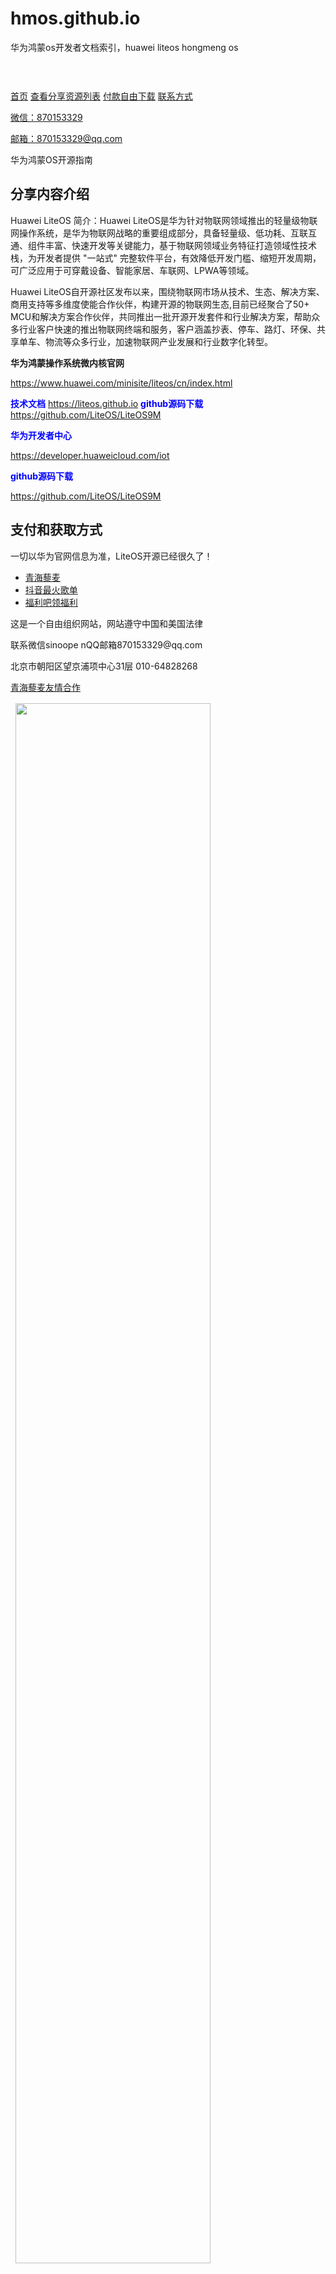 # hmos.github.io
华为鸿蒙os开发者文档索引，huawei liteos hongmeng os


<!doctype html>
<html>
<head>
    <meta charset="utf-8">
    <meta http-equiv="X-UA-Compatible" content="IE=Edge,chrome=1" />
    <meta name="renderer" content="webkit" />
    <meta name="screen-orientation" content="portrait">
    <meta name="x5-orientation" content="portrait">
    <!--手机页脚-->
    <meta content="telephone=no" name="format-detection">
    <meta content="email=no" name="format-detection">
    <!--手机页脚end-->
    <title>鸿蒙OSHarmonyOS华为操作系统开源LiteOS源码开发者社区鸿蒙OS源码【经典收藏】</title>

</head>
<body >
<!--登录框-->
<div class="black_bg"></div>
<!-- header -->
<div class="header">
    <div class="headerCont">
        <h1 class="logoHeader"><a href="http://lab.28581688.cn"><img src="http://qhhr.cqfcyy.cn/logoheader.png" alt=""></a></h1>
        <div class="headerRight">
            <div class="headerNav">
                <a href="http://lab.28581688.cn" >首页</a>
                <a href="http://lab.28581688.cn" target="_blank" >查看分享资源列表</a>
                <a href="http://pay.28581688.cn" >付款自由下载</a>
                <a href="javascript:;" class="reportHeaderBtn">
                    联系方式
                    <div class="reportHeaderCont">
                        <p>微信：870153329</p>
                        <p>邮箱：870153329@qq.com</p>
                    </div>
                </a>
            </div>
        </div>
    </div>
</div>

<!--手机头部 M.MIAOPAI.COM DO-->
<div class="phone_header phone_headerYellow">
    <div class="phone_navBtn">华为鸿蒙OS开源指南</div>
</div>
<!--内容分区-->
    <div class="map_box">
        <div id="map"><!--<img src="http://lab.28581688.cn/2.jpg" width="100%" >--></div>
    </div>

<!--内容分区 联系我们-->
<div class="middle1000">
    <div class="contant_box">
        <h2>分享内容介绍</h2>
        <p>Huawei LiteOS 简介：Huawei LiteOS是华为针对物联网领域推出的轻量级物联网操作系统，是华为物联网战略的重要组成部分，具备轻量级、低功耗、互联互通、组件丰富、快速开发等关键能力，基于物联网领域业务特征打造领域性技术栈，为开发者提供 "一站式" 完整软件平台，有效降低开发门槛、缩短开发周期，可广泛应用于可穿戴设备、智能家居、车联网、LPWA等领域。</p>
        <p>Huawei LiteOS自开源社区发布以来，围绕物联网市场从技术、生态、解决方案、商用支持等多维度使能合作伙伴，构建开源的物联网生态,目前已经聚合了50+ MCU和解决方案合作伙伴，共同推出一批开源开发套件和行业解决方案，帮助众多行业客户快速的推出物联网终端和服务，客户涵盖抄表、停车、路灯、环保、共享单车、物流等众多行业，加速物联网产业发展和行业数字化转型。</p>
        <strong>华为鸿蒙操作系统微内核官网</strong>
        <p></p>
        <a href="https://www.huawei.com/minisite/liteos/cn/index.html">https://www.huawei.com/minisite/liteos/cn/index.html</a>
        <p></p>
        <strong style="color:#00F">技术文档</strong>
        <a href="https://liteos.github.io">https://liteos.github.io</a>
        <strong style="color:#00F">github源码下载</strong>
        <a href="https://github.com/LiteOS/LiteOS9M">https://github.com/LiteOS/LiteOS9M</a>
        <p><strong style="color:#00F">华为开发者中心</strong></p>
        <a href="https://developer.huaweicloud.com/iot">https://developer.huaweicloud.com/iot</a>
        <p><strong style="color:#00F">github源码下载</strong></p>
        <a href="https://github.com/LiteOS/LiteOS9M">https://github.com/LiteOS/LiteOS9M</a>
        <h2>支付和获取方式</h2>
        <p>一切以华为官网信息为准，LiteOS开源已经很久了！</p>
 

</div>

<!--页脚-->
<div class="footer">
    <ul class="footerNav">
        <li><a href="http://chinaqinghai.lm1998.cn" class="miaopai_ewm">青海藜麦</a></li>
        <li>
             <a href="http://douyin.28581688.cn" class="miaopai_ewm">抖音最火歌单</a>
        </li>
        <li>
            <a href="http://lab.28581688.cn" class="miaopai_ewm">福利吧领福利</a>
        </li>
    </ul>
    <p>这是一个自由组织网站，网站遵守中国和美国法律</p>
    <p>联系微信sinoope  nQQ邮箱870153329@qq.com </p>
    <p>北京市朝阳区望京浦项中心31层 010-64828268</p>
    <p><a target="_blank" href="http://m.lm1998.cn" >青海藜麦友情合作</a></p>
</div>


<!--手机页脚-->
<div class="phoneFooter_info">
    <p class="phoneFooterInfo_text" style="padding: 2px 8px;"><img src="http://qhhr.cqfcyy.cn/qr.jpg" width="80%" /></p>
    <p class="phoneFooterInfo_text" style="padding: 2px 8px;"><img src="http://qhhr.cqfcyy.cn/pay.jpg" width="80%" /></p>
    <div class="phoneFooterInfo_text" style="padding: 0 8px;">联系微信sinoopen </br>Copyright TiAny All rights reserved.</div>
    <p class="phoneFooterInfo_text" style="padding: 2px 8px;">QQ邮箱870153329@qq.com</p>
    <p class="phoneFooterInfo_text" style="padding: 0 8px;"><a target="_blank" href="http://m.lm1998.cn" >青海藜麦友情合作</a> </p></br>
    <p class="phoneFooterInfo_text" style="padding: 0 8px;"><a target="_blank" href="http://lab.28581688.cn" >返回黑木崖福利站首页</a> </p>
</div>
<!--手机页脚end-->

</body>
</html>
